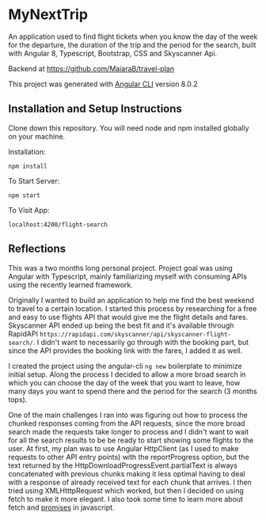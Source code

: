 # MyNextTrip

An application used to find flight tickets when you know the day of the week for the departure, the duration of the trip and the period for the search, built with Angular 8, Typescript, Bootstrap, CSS and Skyscanner Api.

Backend at https://github.com/MaiaraB/travel-plan

This project was generated with [Angular CLI](https://github.com/angular/angular-cli) version 8.0.2

## Installation and Setup Instructions

Clone down this repository. You will need node and npm installed globally on your machine.

Installation:

`npm install`

To Start Server:

`npm start`

To Visit App:

`localhost:4200/flight-search`

## Reflections

This was a two months long personal project. Project goal was using Angular with Typescript, mainly familiarizing myself with consuming APIs using the recently learned framework.

Originally I wanted to build an application to help me find the best weekend to travel to a certain location. I started this process by researching for a free and easy to use flights API that would give me the flight details and fares. Skyscanner API ended up being the best fit and it's available through RapidAPI `https://rapidapi.com/skyscanner/api/skyscanner-flight-search/`. I didn't want to necessarily go through with the booking part, but since the API provides the booking link with the fares, I added it as well. 

I created the project using the angular-cli `ng new` boilerplate to minimize initial setup. Along the process I decided to allow a more broad search in which you can choose the day of the week that you want to leave, how many days you want to spend there and the period for the search (3 months tops). 

One of the main challenges I ran into was figuring out how to process the chunked responses coming from the API requests, since the more broad search made the requests take longer to process and I didn't want to wait for all the search results to be be ready to start showing some flights to the user. At first, my plan was to use Angular HttpClient (as I used to make requests to other API entry points) with the reportProgress option, but the text returned by the HttpDownloadProgressEvent.partialText is always concatenated with previous chunks making it less optimal having to deal with a response of already received text for each chunk that arrives. I then tried using XMLHtttpRequest which worked, but then I decided on using fetch to make it more elegant. I also took some time to learn more about fetch and [promises](https://developers.google.com/web/fundamentals/primers/promises#whats-all-the-fuss-about) in javascript.




